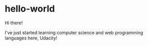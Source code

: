 # hello-world

Hi there!

I've just started learning computer science and web programming languages here, Udacity!
